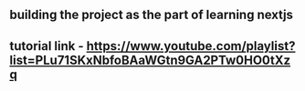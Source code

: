 ## building the project as the part of learning nextjs

## tutorial link - https://www.youtube.com/playlist?list=PLu71SKxNbfoBAaWGtn9GA2PTw0HO0tXzq
